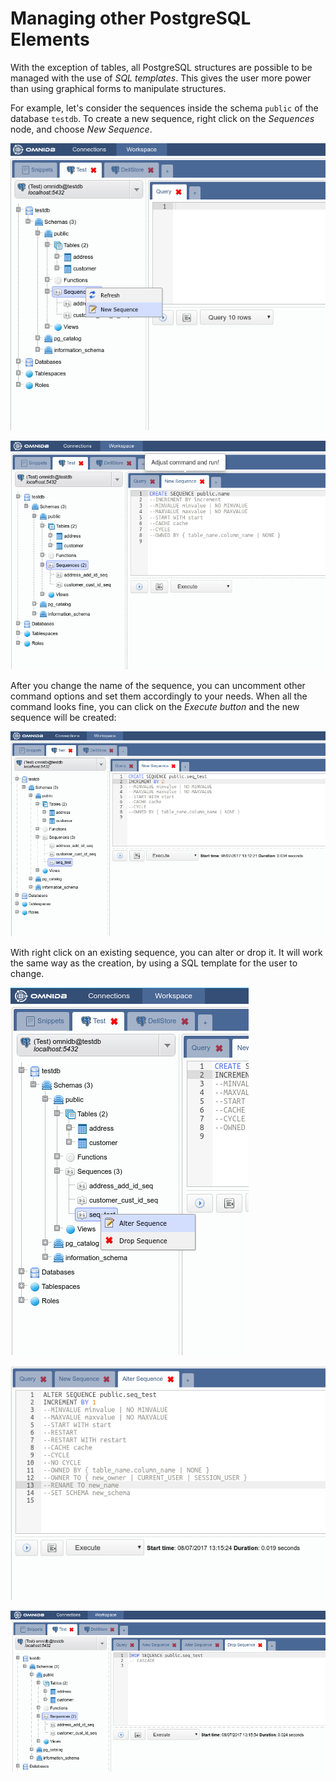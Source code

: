 # Managing other PostgreSQL Elements

With the exception of tables, all PostgreSQL structures are possible to be
managed with the use of *SQL templates*. This gives the user more power than
using graphical forms to manipulate structures.

For example, let's consider the sequences inside the schema `public` of the
database `testdb`. To create a new sequence, right click on the *Sequences*
node, and choose *New Sequence*.

![](https://raw.githubusercontent.com/OmniDB/doc/master/img/image_057.png)

![](https://raw.githubusercontent.com/OmniDB/doc/master/img/image_058.png)

After you change the name of the sequence, you can uncomment other command
options and set them accordingly to your needs. When all the command looks fine,
you can click on the *Execute button* and the new sequence will be created:

![](https://raw.githubusercontent.com/OmniDB/doc/master/img/image_059.png)

With right click on an existing sequence, you can alter or drop it. It will work
the same way as the creation, by using a SQL template for the user to change.

![](https://raw.githubusercontent.com/OmniDB/doc/master/img/image_060.png)

![](https://raw.githubusercontent.com/OmniDB/doc/master/img/image_061.png)

![](https://raw.githubusercontent.com/OmniDB/doc/master/img/image_062.png)
